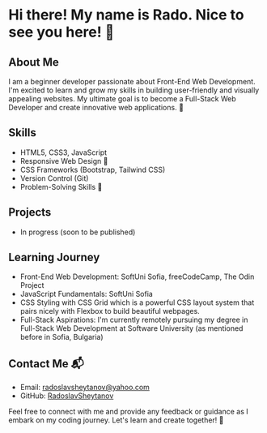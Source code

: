 # Hi there! My name is Rado. Nice to see you here! 👋

## About Me
I am a beginner developer passionate about Front-End Web Development. I'm excited to learn and grow my skills in building user-friendly and visually appealing websites. My ultimate goal is to become a Full-Stack Web Developer and create innovative web applications. 🌟

## Skills
- HTML5, CSS3, JavaScript
- Responsive Web Design 📱
- CSS Frameworks (Bootstrap, Tailwind CSS)
- Version Control (Git)
- Problem-Solving Skills 🧩

## Projects
- In progress (soon to be published)

## Learning Journey
- Front-End Web Development: SoftUni Sofia, freeCodeCamp, The Odin Project
- JavaScript Fundamentals: SoftUni Sofia
- CSS Styling with CSS Grid which is a powerful CSS layout system that pairs nicely with Flexbox to build beautiful webpages.
- Full-Stack Aspirations: I'm currently remotely pursuing my degree in Full-Stack Web Development at Software University (as mentioned before in Sofia, Bulgaria)

## Contact Me 📬
- Email: [radoslavsheytanov@yahoo.com](mailto:radoslavsheytanov@yahoo.com)
- GitHub: [RadoslavSheytanov](https://github.com/radoslavsheytanov)

Feel free to connect with me and provide any feedback or guidance as I embark on my coding journey. Let's learn and create together! 🚀

